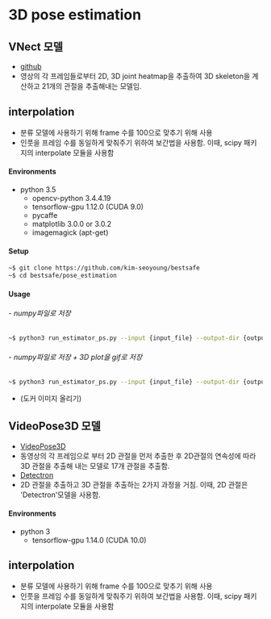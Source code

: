 # 3D pose estimation

## VNect 모델 
* [github](https://github.com/XinArkh/VNect)
* 영상의 각 프레임들로부터 2D, 3D joint heatmap을 추출하여 3D skeleton을 계산하고 21개의 관절을 추출해내는 모델임.

## interpolation
* 분류 모델에 사용하기 위해 frame 수를 100으로 맞추기 위해 사용
* 인풋을 프레임 수를 동일하게 맞춰주기 위하여 보간법을 사용함. 이때, scipy 패키지의 interpolate 모듈을 사용함  

#### Environments
- python 3.5
  - opencv-python 3.4.4.19
  - tensorflow-gpu 1.12.0 (CUDA 9.0)
  - pycaffe
  - matplotlib 3.0.0 or 3.0.2
  - imagemagick (apt-get)
 
#### Setup
```bash
~$ git clone https://github.com/kim-seoyoung/bestsafe
~$ cd bestsafe/pose_estimation
```

#### Usage
###### - numpy파일로 저장
```bash
~$ python3 run_estimator_ps.py --input {input_file} --output-dir {output_directory}
```
###### - numpy파일로 저장 + 3D plot을 gif로 저장
```bash
~$ python3 run_estimator_ps.py --input {input_file} --output-dir {output_directory} --savegif True
```

- (도커 이미지 올리기)



## VideoPose3D 모델
* [VideoPose3D](https://github.com/facebookresearch/VideoPose3D)
* 동영상의 각 프레임으로 부터 2D 관절을 먼저 추출한 후 2D관절의 연속성에 따라 3D 관절을 추출해 내는 모델로 17개 관절을 추출함.
* [Detectron](https://github.com/facebookresearch/Detectron)
* 2D 관절을 추출하고 3D 관절을 추출하는 2가지 과정을 거침. 이때, 2D 관절은 'Detectron'모델을 사용함.

#### Environments
- python 3
  - tensorflow-gpu 1.14.0 (CUDA 10.0)

## interpolation
* 분류 모델에 사용하기 위해 frame 수를 100으로 맞추기 위해 사용
* 인풋을 프레임 수를 동일하게 맞춰주기 위하여 보간법을 사용함. 이때, scipy 패키지의 interpolate 모듈을 사용함 

